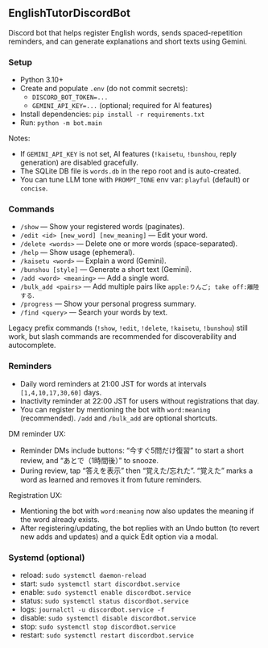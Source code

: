 ## EnglishTutorDiscordBot

Discord bot that helps register English words, sends spaced-repetition reminders, and can generate explanations and short texts using Gemini.

### Setup
- Python 3.10+
- Create and populate `.env` (do not commit secrets):
  - `DISCORD_BOT_TOKEN=...`
  - `GEMINI_API_KEY=...` (optional; required for AI features)
- Install dependencies: `pip install -r requirements.txt`
- Run: `python -m bot.main`

Notes:
- If `GEMINI_API_KEY` is not set, AI features (`!kaisetu`, `!bunshou`, reply generation) are disabled gracefully.
- The SQLite DB file is `words.db` in the repo root and is auto-created.
 - You can tune LLM tone with `PROMPT_TONE` env var: `playful` (default) or `concise`.

### Commands
- `/show` — Show your registered words (paginates).
- `/edit <id> [new_word] [new_meaning]` — Edit your word.
- `/delete <words>` — Delete one or more words (space-separated).
- `/help` — Show usage (ephemeral).
- `/kaisetu <word>` — Explain a word (Gemini).
- `/bunshou [style]` — Generate a short text (Gemini).
 - `/add <word> <meaning>` — Add a single word.
 - `/bulk_add <pairs>` — Add multiple pairs like `apple:りんご; take off:離陸する`.
 - `/progress` — Show your personal progress summary.
 - `/find <query>` — Search your words by text.

Legacy prefix commands (`!show`, `!edit`, `!delete`, `!kaisetu`, `!bunshou`) still work, but slash commands are recommended for discoverability and autocomplete.

### Reminders
- Daily word reminders at 21:00 JST for words at intervals `[1,4,10,17,30,60]` days.
- Inactivity reminder at 22:00 JST for users without registrations that day.
- You can register by mentioning the bot with `word:meaning` (recommended). `/add` and `/bulk_add` are optional shortcuts.

DM reminder UX:
- Reminder DMs include buttons: “今すぐ5問だけ復習” to start a short review, and “あとで（1時間後）” to snooze.
- During review, tap “答えを表示” then “覚えた/忘れた”. “覚えた” marks a word as learned and removes it from future reminders.

Registration UX:
- Mentioning the bot with `word:meaning` now also updates the meaning if the word already exists.
- After registering/updating, the bot replies with an Undo button (to revert new adds and updates) and a quick Edit option via a modal.

### Systemd (optional)
- reload: `sudo systemctl daemon-reload`
- start: `sudo systemctl start discordbot.service`
- enable: `sudo systemctl enable discordbot.service`
- status: `sudo systemctl status discordbot.service`
- logs: `journalctl -u discordbot.service -f`
- disable: `sudo systemctl disable discordbot.service`
- stop: `sudo systemctl stop discordbot.service`
- restart: `sudo systemctl restart discordbot.service`
